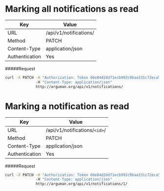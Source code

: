 Marking all notifications as read
========================================

| Key             | Value              |
| ----------------|--------------------|
| URL             | /api/v1/notifications/|
| Method          | PATCH                |
| Content-Type    | application/json   |
| Authentication  | Yes                |

#####Request

```bash
curl -X PATCH -H "Authorization: Token 66e84d2dd71ecb992c9baa331c72eca58f239909"
              -H "Content-Type: application/json"
              http://arguman.org/api/v1/notifications/
```


Marking a notification as read
========================================

| Key             | Value              |
| ----------------|--------------------|
| URL             | /api/v1/notifications/`<id>`/|
| Method          | PATCH                |
| Content-Type    | application/json   |
| Authentication  | Yes                |

#####Request

```bash
curl -X PATCH -H "Authorization: Token 66e84d2dd71ecb992c9baa331c72eca58f239909"
              -H "Content-Type: application/json"
              http://arguman.org/api/v1/notifications/1/
```
